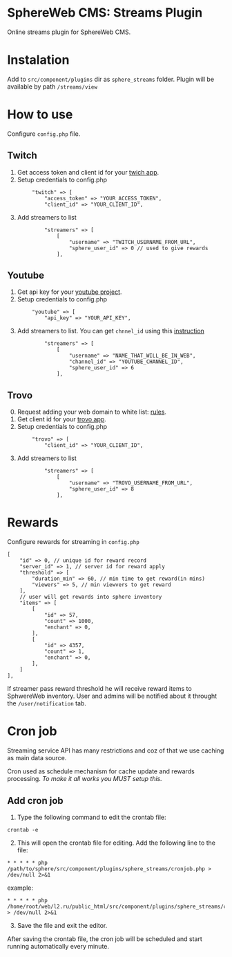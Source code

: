 # SphereWeb CMS: Streams Plugin

Online streams plugin for SphereWeb CMS.

# Instalation

Add to `src/component/plugins` dir as `sphere_streams` folder. Plugin will be available by path `/streams/view`

# How to use

Configure `config.php` file.

## Twitch
1. Get access token and client id for your [twich app](https://dev.twitch.tv/docs/authentication/register-app/).
2. Setup credentials to config.php
```
        "twitch" => [
            "access_token" => "YOUR_ACCESS_TOKEN",
            "client_id" => "YOUR_CLIENT_ID",
```
3. Add streamers to list
```
            "streamers" => [
                [
                    "username" => "TWITCH_USERNAME_FROM_URL",
                    "sphere_user_id" => 0 // used to give rewards
                ],
```

## Youtube
1. Get api key for your [youtube project](https://blog.hubspot.com/website/how-to-get-youtube-api-key/).
2. Setup credentials to config.php
```
        "youtube" => [
            "api_key" => "YOUR_API_KEY",
```
3. Add streamers to list. You can get `chnnel_id` using this [instruction](https://stackoverflow.com/a/76285153)
```
            "streamers" => [
                [
                    "username" => "NAME_THAT_WILL_BE_IN_WEB",
                    "channel_id" => "YOUTUBE_CHANNEL_ID",
                    "sphere_user_id" => 6
                ],
```

## Trovo
0. Request adding your web domain to white list: [rules](https://developer.trovo.live/docs/Embedded.html).
1. Get client id for your [trovo app](https://developer.trovo.live/docs/APIs.html#_2-register-your-application).
2. Setup credentials to config.php
```
        "trovo" => [
            "client_id" => "YOUR_CLIENT_ID",
```
3. Add streamers to list
```
            "streamers" => [
                [
                    "username" => "TROVO_USERNAME_FROM_URL",
                    "sphere_user_id" => 8
                ],
```

# Rewards

Configure rewards for streaming in `config.php`
```
[
    "id" => 0, // unique id for reward record
    "server_id" => 1, // server id for reward apply
    "threshold" => [
        "duration_min" => 60, // min time to get reward(in mins)
        "viewers" => 5, // min viewvers to get reward
    ],
    // user will get rewards into sphere inventory
    "items" => [
        [
            "id" => 57,
            "count" => 1000,
            "enchant" => 0,
        ],
        [
            "id" => 4357,
            "count" => 1,
            "enchant" => 0,
        ],
    ]
],
```

If streamer pass reward threshold he will receive reward items to SphwereWeb inventory. User and admins will be notified about it throught the `/user/notification` tab.


# Cron job

Streaming service API has many restrictions and coz of that we use caching as main data source.

Cron used as schedule mechanism for cache update and rewards processing. *To make it all works you MUST setup this.*

## Add cron job

1. Type the following command to edit the crontab file:
```
crontab -e
```
2. This will open the crontab file for editing. Add the following line to the file:

```
* * * * * php /path/to/sphere/src/component/plugins/sphere_streams/cronjob.php > /dev/null 2>&1
```
example:
```
* * * * * php /home/root/web/l2.ru/public_html/src/component/plugins/sphere_streams/cronjob.php > /dev/null 2>&1
```
3. Save the file and exit the editor.

After saving the crontab file, the cron job will be scheduled and start running automatically every minute.
